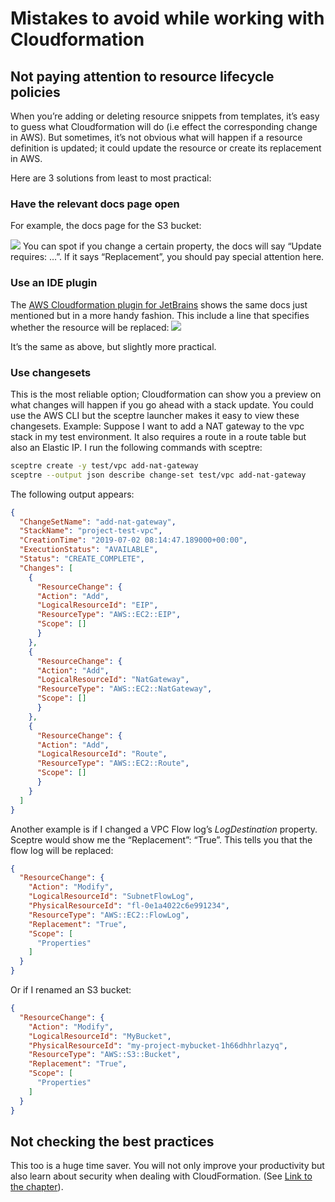 # Mistakes to avoid while working with Cloudformation
## Not paying attention to resource lifecycle policies
When you’re adding or deleting resource snippets from templates, it’s easy to guess what Cloudformation will do (i.e effect the corresponding change in AWS). But sometimes, it’s not obvious what will happen if a resource definition is updated; it could update the resource or create its replacement in AWS.

Here are 3 solutions from least to most practical:
### Have the relevant docs page open
For example, the docs page for the S3 bucket:

![](images/image21.png)
You can spot if you change a certain property, the docs will say “Update requires: …”. If it says “Replacement”, you should pay special attention here.

### Use an IDE plugin
The [AWS Cloudformation plugin for JetBrains](https://plugins.jetbrains.com/plugin/7371-aws-cloudformation) shows the same docs just mentioned but in a more handy fashion. This include a line that specifies whether the resource will be replaced:
![](images/image15.png)

It’s the same as above, but slightly more practical.

### Use changesets
This is the most reliable option; Cloudformation can show you a preview on what changes will happen if you go ahead with a stack update. You could use the AWS CLI but the sceptre launcher makes it easy to view these changesets.
Example: Suppose I want to add a NAT gateway to the vpc stack in my test environment. It also requires a route in a route table but also an Elastic IP. I run the following commands with sceptre:

```bash
sceptre create -y test/vpc add-nat-gateway
sceptre --output json describe change-set test/vpc add-nat-gateway
```

The following output appears:
```json
{
  "ChangeSetName": "add-nat-gateway",
  "StackName": "project-test-vpc",
  "CreationTime": "2019-07-02 08:14:47.189000+00:00",
  "ExecutionStatus": "AVAILABLE",
  "Status": "CREATE_COMPLETE",
  "Changes": [
    {
      "ResourceChange": {
      "Action": "Add",
      "LogicalResourceId": "EIP",
      "ResourceType": "AWS::EC2::EIP",
      "Scope": []
      }
    },
    {
      "ResourceChange": {
      "Action": "Add",
      "LogicalResourceId": "NatGateway",
      "ResourceType": "AWS::EC2::NatGateway",
      "Scope": []
      }
    },
    {
      "ResourceChange": {
      "Action": "Add",
      "LogicalResourceId": "Route",
      "ResourceType": "AWS::EC2::Route",
      "Scope": []
      }
    }
  ]
}
```

Another example is if I changed a VPC Flow log’s _LogDestination_ property. Sceptre would show me the “Replacement”: “True”. This tells you that the flow log will be replaced:
```json
{
  "ResourceChange": {
    "Action": "Modify",
    "LogicalResourceId": "SubnetFlowLog",
    "PhysicalResourceId": "fl-0e1a4022c6e991234",
    "ResourceType": "AWS::EC2::FlowLog",
    "Replacement": "True",
    "Scope": [
      "Properties"
    ]
  }
}
```
Or if I renamed an S3 bucket:
```json
{
  "ResourceChange": {
    "Action": "Modify",
    "LogicalResourceId": "MyBucket",
    "PhysicalResourceId": "my-project-mybucket-1h66dhhrlazyq",
    "ResourceType": "AWS::S3::Bucket",
    "Replacement": "True",
    "Scope": [
      "Properties"
    ]
  }
}
```
## Not checking the best practices
This too is a huge time saver. You will not only improve your productivity but also learn about security when dealing with CloudFormation. (See [Link to the chapter](successful.md#review-best-practices)).
